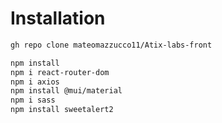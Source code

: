 
<h1>Installation</h1>
  
  ```bash
  gh repo clone mateomazzucco11/Atix-labs-front
  
  npm install
  npm i react-router-dom
  npm i axios
  npm install @mui/material
  npm i sass
  npm install sweetalert2

  ```
